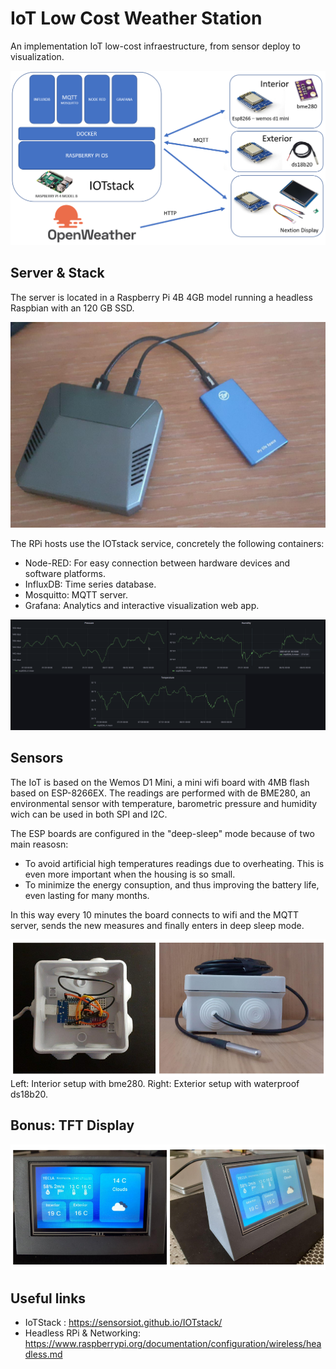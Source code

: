 

# IoT Low Cost Weather Station 

An implementation IoT low-cost infraestructure, from sensor deploy to visualization.

![visualization](img/architecture3.PNG)

## Server & Stack
The server is located in a Raspberry Pi 4B 4GB  model running a headless Raspbian with an 120 GB SSD.

![rpi_server](img/rpi_server.jpg)

The RPi hosts use the IOTstack service, concretely the following containers: 

* Node-RED: For easy connection between hardware devices and software platforms.
* InfluxDB: Time series database.
* Mosquitto: MQTT server. 
* Grafana: Analytics and interactive visualization web app.

![visualization](img/meteoIOT.png)



## Sensors 
The IoT is based on the  Wemos D1 Mini, a mini wifi board with 4MB flash based on ESP-8266EX. The readings are performed with de BME280, an environmental sensor with temperature, barometric pressure and humidity wich can be used in both SPI and I2C.

The ESP boards are configured in the "deep-sleep" mode because of two main reasosn:

* To avoid artificial high temperatures readings due to overheating. This is even more important when the housing is so small. 
* To minimize the energy consuption, and thus improving the battery life, even lasting for many months.

In this way every 10 minutes the board connects to wifi and the MQTT server, sends the new measures and finally enters in deep sleep mode.

![sensor](img/composition.png)
Left: Interior setup with bme280. Right: Exterior setup with waterproof ds18b20.

## Bonus: TFT Display 
![visualization](img/nextion.png)

## Useful links
* IoTStack : https://sensorsiot.github.io/IOTstack/
* Headless RPi & Networking: https://www.raspberrypi.org/documentation/configuration/wireless/headless.md

